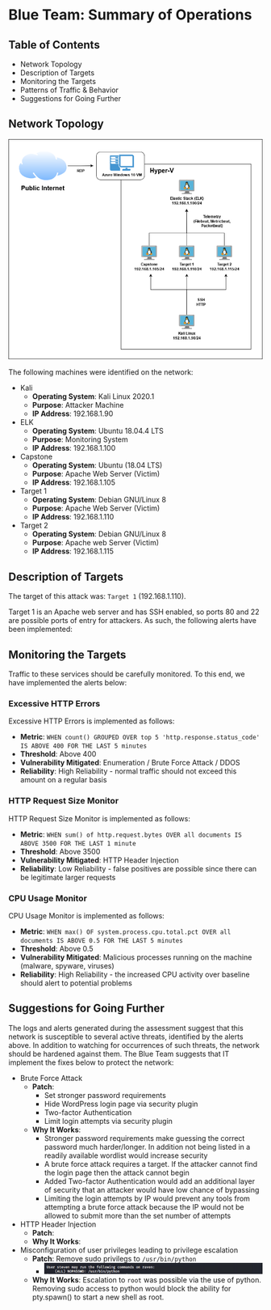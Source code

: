 # Blue Team: Summary of Operations

## Table of Contents
- Network Topology
- Description of Targets
- Monitoring the Targets
- Patterns of Traffic & Behavior
- Suggestions for Going Further

## Network Topology
![topology](images/network_topology.png)

The following machines were identified on the network:
- Kali
  - **Operating System**: Kali Linux 2020.1
  - **Purpose**: Attacker Machine
  - **IP Address**: 192.168.1.90
- ELK
  - **Operating System**: Ubuntu 18.04.4 LTS
  - **Purpose**: Monitoring System
  - **IP Address**: 192.168.1.100
- Capstone
  - **Operating System**: Ubuntu (18.04 LTS)
  - **Purpose**: Apache Web Server (Victim)
  - **IP Address**: 192.168.1.105
- Target 1
  - **Operating System**: Debian GNU/Linux 8
  - **Purpose**: Apache Web Server (Victim)
  - **IP Address**: 192.168.1.110
- Target 2
  - **Operating System**: Debian GNU/Linux 8
  - **Purpose**: Apache web Server (Victim)
  - **IP Address**: 192.168.1.115

## Description of Targets

The target of this attack was: `Target 1` (192.168.1.110).

Target 1 is an Apache web server and has SSH enabled, so ports 80 and 22 are possible ports of entry for attackers. As such, the following alerts have been implemented:

## Monitoring the Targets

Traffic to these services should be carefully monitored. To this end, we have implemented the alerts below:

### Excessive HTTP Errors

Excessive HTTP Errors is implemented as follows:
  - **Metric**: `WHEN count() GROUPED OVER top 5 'http.response.status_code' IS ABOVE 400 FOR THE LAST 5 minutes`
  - **Threshold**: Above 400
  - **Vulnerability Mitigated**: Enumeration / Brute Force Attack / DDOS
  - **Reliability**: High Reliability - normal traffic should not exceed this amount on a regular basis

### HTTP Request Size Monitor
HTTP Request Size Monitor is implemented as follows:
  - **Metric**: `WHEN sum() of http.request.bytes OVER all documents IS ABOVE 3500 FOR THE LAST 1 minute`
  - **Threshold**: Above 3500
  - **Vulnerability Mitigated**: HTTP Header Injection
  - **Reliability**: Low Reliability - false positives are possible since there can be legitimate larger requests

### CPU Usage Monitor
CPU Usage Monitor is implemented as follows:
  - **Metric**: `WHEN max() OF system.process.cpu.total.pct OVER all documents IS ABOVE 0.5 FOR THE LAST 5 minutes`
  - **Threshold**: Above 0.5
  - **Vulnerability Mitigated**: Malicious processes running on the machine (malware, spyware, viruses)
  - **Reliability**: High Reliability - the increased CPU activity over baseline should alert to potential problems



## Suggestions for Going Further
The logs and alerts generated during the assessment suggest that this network is susceptible to several active threats, identified by the alerts above. In addition to watching for occurrences of such threats, the network should be hardened against them. The Blue Team suggests that IT implement the fixes below to protect the network:
- Brute Force Attack
  - **Patch**:
    - Set stronger password requirements
    - Hide WordPress login page via security plugin
    - Two-factor Authentication
    - Limit login attempts via security plugin
  - **Why It Works**:
    - Stronger password requirements make guessing the correct password much harder/longer. In addition not being listed in a readily available wordlist would increase security
    - A brute force attack requires a target. If the attacker cannot find the login page then the attack cannot begin
    - Added Two-factor Authentication would add an additional layer of security that an attacker would have low chance of bypassing
    - Limiting the login attempts by IP would prevent any tools from attempting a brute force attack because the IP would not be allowed to submit more than the set number of attempts
- HTTP Header Injection
  - **Patch**: 
  - **Why It Works**: 
- Misconfiguration of user privileges leading to privilege escalation
  - **Patch**: Remove sudo privilegs to `/usr/bin/python`
    - ![steven_priv](images/steven_priv.png)
  - **Why It Works**: Escalation to `root` was possible via the use of python. Removing sudo access to python would block the ability for pty.spawn() to start a new shell as root.


